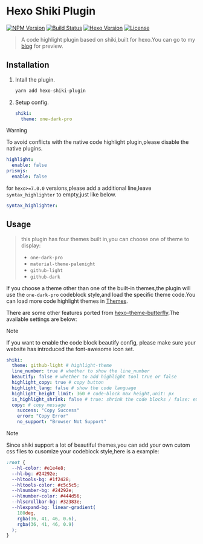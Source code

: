 # Hexo Shiki Plugin

<p align="left">
  <a href="https://www.npmjs.com/package/hexo-shiki-plugin"
    ><img
      src="https://img.shields.io/npm/v/hexo-shiki-plugin.svg?style=flat-square&colorB=51C838"
      alt="NPM Version"
  /></a>
  <a
    href="https://github.com/nova1751/hexo-shiki-plugin/actions/workflows/release.yml"
    ><img
      src="https://img.shields.io/github/actions/workflow/status/nova1751/hexo-shiki-plugin/release.yml?style=flat-square"
      alt="Build Status"
  /></a>
  <a
    href="https://github.com/hexojs/hexo/releases"
    ><img
      src="https://img.shields.io/badge/hexo-5.3.0+-0e83c"
      alt="Hexo Version"
  /></a>
  <a href="https://github.com/nova1751/hexo-shiki-plugin/blob/main/LICENSE"
    ><img
      src="https://img.shields.io/badge/license-MIT-brightgreen.svg?style=flat-square"
      alt="License"
  /></a>
</p>

> A code highlight plugin based on shiki,built for hexo.You can go to my [blog](https://blog.refrain.site) for preview.

## Installation

1. Intall the plugin.
   ```bash
   yarn add hexo-shiki-plugin
   ```
2. Setup config.
   ```yml
   shiki:
     theme: one-dark-pro
   ```

> [!WARNING]
> To avoid conflicts with the native code highlight plugin,please disable the native plugins.
>
> ```yml
> highlight:
>   enable: false
> prismjs:
>   enable: false
> ```
>
> for `hexo>=7.0.0` versions,please add a additional line,leave `syntax_highlighter` to empty,just like below.
>
> ```yml
> syntax_highlighter:
> ```

## Usage

> this plugin has four themes built in,you can choose one of theme to display:
>
> - `one-dark-pro`
> - `material-theme-palenight`
> - `github-light`
> - `github-dark`

If you choose a theme other than one of the built-in themes,the plugin will use the `one-dark-pro` codeblock style,and load the specific theme code.You can load more code highlight themes in [Themes](https://github.com/shikijs/shiki/blob/main/docs/themes.md).

There are some other features ported from [hexo-theme-butterfly](https://github.com/jerryc127/hexo-theme-butterfly.git).The available settings are below:

> [!NOTE]
> If you want to enable the code block beautify config, please make sure your website has introduced the font-awesome icon set.

```yml
shiki:
  theme: github-light # highlight-theme
  line_number: true # whether to show the line_number
  beautify: false # whether to add highlight tool true or false
  highlight_copy: true # copy button
  highlight_lang: false # show the code language
  highlight_height_limit: 360 # code-block max height,unit: px
  is_highlight_shrink: false # true: shrink the code blocks / false: expand the code blocks | none: expand code blocks and hide the button
  copy: # copy message
    success: "Copy Success"
    error: "Copy Error"
    no_support: "Browser Not Support"
```

> [!NOTE]
> Since shiki support a lot of beautiful themes,you can add your own cutom css files to cusomize your codeblock style,here is a example:

```css
:root {
  --hl-color: #e1e4e8;
  --hl-bg: #24292e;
  --hltools-bg: #1f2428;
  --hltools-color: #c5c5c5;
  --hlnumber-bg: #24292e;
  --hlnumber-color: #444d56;
  --hlscrollbar-bg: #32383e;
  --hlexpand-bg: linear-gradient(
    180deg,
    rgba(36, 41, 46, 0.6),
    rgba(36, 41, 46, 0.9)
  );
}
```
